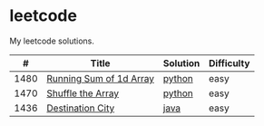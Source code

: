 # leetcode
My leetcode solutions.

| # | Title | Solution | Difficulty |
|---| ----- | -------- | ---------- |
|1480 | [Running Sum of 1d Array](https://leetcode.com/problems/running-sum-of-1d-array/) | [python](https://github.com/pickdani/leetcode/blob/master/Algorithms/easy/running-sum-of-1d-array.py)  | easy |
|1470| [Shuffle the Array](https://leetcode.com/problems/shuffle-the-array/) | [python](https://github.com/pickdani/leetcode/blob/master/Algorithms/easy/shuffle-the-array.py) | easy |
|1436| [Destination City](https://leetcode.com/problems/destination-city/) | [java](https://github.com/pickdani/leetcode/blob/master/Algorithms/easy/destination-city.java) | easy |
